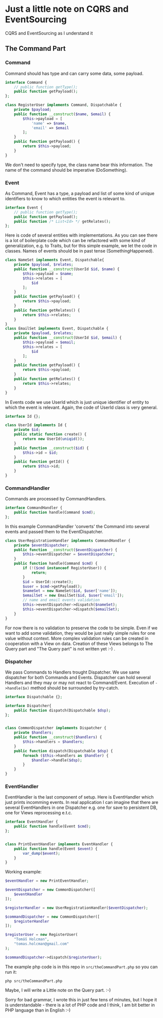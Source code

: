 # Just a little note on CQRS and EventSourcing

CQRS and EventSourcing as I understand it

## The Command Part

### Command

Command should has type and can carry some data, some payload.

```php
interface Command {
	// public function getType();
	public function getPayload();
};

class RegisterUser implements Command, Dispatchable {
	private $payload;
	public function __construct($name, $email) {
		$this->payload = [
			'name' => $name,
			'email' => $email
		];
	}
	public function getPayload() {
		return $this->payload;
	}
}

```

We don't need to specify type, the class name bear this information. The name of the command should be imperative (DoSomething).

### Event

As Command, Event has a type, a payload and list of some kind of unique identifiers to know to which entities the event is relevant to.

```php
interface Event {
	// public function getType();
	public function getPayload();
	public function /* List<Id> */ getRelates();
};
```

Here is code of several entities with implementations. As you can see there is a lot of boilerplate code which can be refactored with some kind of generalization, e.g. to Traits, but for this simple example, we let the code in classes. Names of events should be in past tense (SomethingHappened).

```php
class NameSet implements Event, Dispatchable{
	private $payload, $relates;
	public function __construct(UserId $id, $name) {
		$this->payload = $name;
		$this->relates = [
			$id
		];
	}
	public function getPayload() {
		return $this->payload;
	}
	public function getRelates() {
		return $this->relates;
	}
}
class EmailSet implements Event, Dispatchable {
	private $payload, $relates;
	public function __construct(UserId $id, $email) {
		$this->payload = $email;
		$this->relates = [
			$id
		];
	}
	public function getPayload() {
		return $this->payload;
	}
	public function getRelates() {
		return $this->relates;
	}
}
```

In Events code we use UserId which is just unique identifier of entity to which the event is relevant. Again, the code of UserId class is very general.

```php
interface Id {};

class UserId implements Id {
	private $id;
	public static function create() {
		return new UserId(uniqid());
	}
	public function __construct($id) {
		$this->id = $id;
	}
	public function getId() {
		return $this->id;
	}
}
```

### CommandHandler

Commands are processed by CommandHandlers.

```php
interface CommandHandler {
	public function handle(Command $cmd);
};
```

In this example CommandHandler 'converts' the Command into several events and passed them to the EventDispatcher.

```php
class UserRegistrationHandler implements CommandHandler {
	private $eventDispatcher;
	public function __construct($eventDispatcher) {
		$this->eventDispatcher = $eventDispatcher;
	}
	public function handle(Command $cmd) {
		if (!($cmd instanceof RegisterUser)) {
			return;
		}
		$id = UserId::create();
		$user = $cmd->getPayload();
		$nameSet = new NameSet($id, $user['name']);
		$emailSet = new EmailSet($id, $user['email']);
		// name and email events validation
		$this->eventDispatcher->dispatch($nameSet);
		$this->eventDispatcher->dispatch($emailSet);
	}
}
```

For now there is no validation to preserve the code to be simple. Even if we want to add some validation, they would be just really simple rules for one value without context. More complex validation rules can be created in cooperation with a View on data. Creation of these Views belongs to The Query part and "The Query part" is not written yet :-) .


### Dispatcher

We pass Commands to Handlers trought Dispatcher. We use same dispatcher for both Commands and Events. Dispatcher can hold several Handlers and they may or may not react to Command/Event. Execution of `->handle($x)` method should be surrounded by try-catch.

```php
interface Dispatchable {};

interface Dispatcher{
	public function dispatch(Dispatchable $dsp);
};


class CommonDispatcher implements Dispatcher {
	private $handlers;
	public function __construct($handlers) {
		$this->handlers = $handlers;
	}
	public function dispatch(Dispatchable $dsp) {
		foreach ($this->handlers as $handler) {
			$handler->handle($dsp);
		}
	}
}
```
### EventHandler

EventHandler is the last component of setup. Here is EventHandler which just prints incomming events. In real application I can imagine that there are several EventHandlers in one Dispatcher e.g. one for save to persistent DB, one for Views reprocessing e.t.c.


```php
interface EventHandler {
	public function handle(Event $cmd);
};


class PrintEventHandler implements EventHandler {
	public function handle(Event $event) {
		var_dump($event);
	}
}
```

Working example:

```php
$eventHandler = new PrintEventHandler;

$eventDispatcher = new CommonDispatcher([
	$eventHandler
]);

$registerHandler = new UserRegistrationHandler($eventDispatcher);

$commandDispatcher = new CommonDispatcher([
	$registerHandler
]);

$registerUser = new RegisterUser(
	"Tomáš Holcman",
	"tomas.holcman@gmail.com"
);

$commandDispatcher->dispatch($registerUser);
```

The example php code is in this repo in `src/theCommandPart.php` so you can run it:

```
php src/theCommandPart.php
```

Maybe, I will write a Little note on the Query part. :-)

Sorry for bad grammar, I wrote this in just few tens of minutes, but I hope it is understandable - there is a lot of PHP code and I think, I am bit better in PHP language than in English :-)

